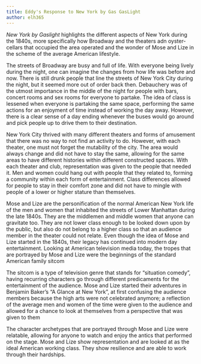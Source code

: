 ```yaml
---
title: Eddy's Response to New York by Gas GasLight
author: elh365
---
```

_New York by Gaslight_ highlights the different aspects of New York during the 1840s, more specifically how Broadway and the theaters adn oyster-cellars that occupied the area operated and the wonder of Mose and Lize in the scheme of the average American lifestyle.

The streets of Broadway are busy and full of life. With everyone being lively during the night, one can imagine the changes from how life was before and now. There is still drunk people that line the streets of New York City during the night, but it seemed more out of order back then. Debauchery was of the utmost importance in the middle of the night for people with bars, concert rooms and sex rooms for everyone to partake. The idea of class is lessened when everyone is partaking the same space, performing the same actions for an enjoyment of time instead of working the day away. However, there is a clear sense of a day ending whenever the buses would go around and pick people up to drive them to their destination.

New York City thrived with many different theaters and forms of amusement that there was no way to not find an activity to do. However, with each theater, one must not forget the mutability of the city. The area would always change and did not have to stay the same, allowing for the same areas to have different histories within different constructed spaces. With each theater and club, representation was given to the people that needed it. Men and women could hang out with people that they related to, forming a community within each form of entertainment. Class differences allowed for people to stay in their comfort zone and did not have to mingle with people of a lower or higher stature than themselves.

Mose and Lize are the personification of the normal American New York life of the men and women that inhabited the streets of Lower Manhattan during the late 1840s. They are the middlemen and middle women that anyone can gravitate too. They are not lower class enough to be looked down upon by the public, but also do not belong to a higher class so that an audience member in the theater could not relate. Even though the idea of Mose and Lize started in the 1840s, their legacy has continued into modern day entertainment. Looking at American television media today, the tropes that are portrayed by Mose and Lize were the beginnings of the standard American family sitcom

The sitcom is a type of television genre that stands for “situation comedy”, having recurring characters go through different predicaments for the entertainment of the audience. Mose and Lize started their adventures in Benjamin Baker’s “A Glance at New York”, at first confusing the audience members because the high arts were not celebrated anymore; a reflection of the average men and women of the time were given to the audience and allowed for a chance to look at themselves from a perspective that was given to them

The character archetypes that are portrayed through Mose and Lize were relatable, allowing for anyone to watch and enjoy the antics that performed on the stage. Mose and Lize show representation and are looked at as the ideal American working class. They show resilience and are able to work through their hardships.
